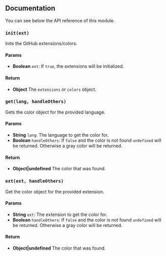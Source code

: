 ## Documentation

You can see below the API reference of this module.

### `init(ext)`
Inits the GitHub extensions/colors.

#### Params

- **Boolean** `ext`: If `true`, the extensions will be initialized.

#### Return
- **Object** The `extensions` or `colors` object.

### `get(lang, handleOthers)`
Gets the color object for the provided language.

#### Params

- **String** `lang`: The language to get the color for.
- **Boolean** `handleOthers`: If `false` and the color is not found `undefined` will be returned. Otherwise a gray color will be returned.

#### Return
- **Object|undefined** The color that was found.

### `ext(ext, handleOthers)`
Get the color object for the provided extension.

#### Params

- **String** `ext`: The extension to get the color for.
- **Boolean** `handleOthers`: If `false` and the color is not found `undefined` will be returned. Otherwise a gray color will be returned.

#### Return
- **Object|undefined** The color that was found.

